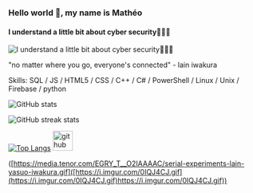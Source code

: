 ### Hello world 👋, my name is Mathéo
#### I understand a little bit about cyber security🧑🏻‍💻
![I understand a little bit about cyber security🧑🏻‍💻](https://media.tenor.com/EGRY_T__O2IAAAAC/serial-experiments-lain-yasuo-iwakura.gif)

"no matter where you go, everyone's connected" - lain iwakura

Skills: SQL / JS / HTML5 / CSS / C++ / C# / PowerShell / Linux / Unix / Firebase / python

 


![GitHub stats](https://github-readme-stats.vercel.app/api?username=goldenoreosandwich&show_icons=true)  

![GitHub streak stats](https://streak-stats.demolab.com/?user=goldenoreosandwich)  

[![Top Langs](https://github-readme-stats.vercel.app/api/top-langs/?username=goldenoreosandwich)](https://github.com/anuraghazra/github-readme-stats) [<img src='https://cdn.jsdelivr.net/npm/simple-icons@3.0.1/icons/github.svg' alt='github' height='40'>](https://github.com/goldenoreosandwich) 


([https://media.tenor.com/EGRY_T__O2IAAAAC/serial-experiments-lain-yasuo-iwakura.gif]([https://i.imgur.com/0IQJ4CJ.gif](https://i.imgur.com/0IQJ4CJ.gif)https://i.imgur.com/0IQJ4CJ.gif))
